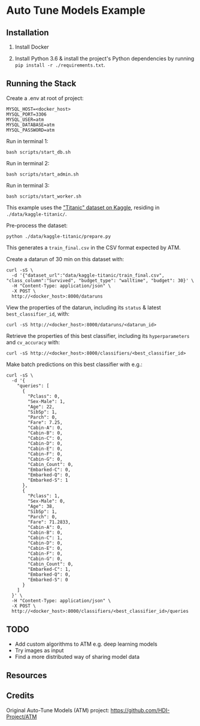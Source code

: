 # Auto Tune Models Example

## Installation

1. Install Docker

2. Install Python 3.6 & install the project's Python dependencies by running `pip install -r ./requirements.txt`.

## Running the Stack

Create a .env at root of project:
```
MYSQL_HOST=<docker_host>
MYSQL_PORT=3306
MYSQL_USER=atm
MYSQL_DATABASE=atm
MYSQL_PASSWORD=atm
```

Run in terminal 1:

```shell
bash scripts/start_db.sh
```

Run in terminal 2:

```shell
bash scripts/start_admin.sh
```

Run in terminal 3:

```shell
bash scripts/start_worker.sh
```

This example uses the ["Titanic" dataset on Kaggle](https://www.kaggle.com/c/titanic/), residing in `./data/kaggle-titanic/`.

Pre-process the dataset:

```shell
python ./data/kaggle-titanic/prepare.py
```

This generates a `train_final.csv` in the CSV format expected by ATM.

Create a datarun of 30 min on this dataset with:

```shell
curl -sS \
  -d '{"dataset_url":"data/kaggle-titanic/train_final.csv", "class_column":"Survived", "budget_type": "walltime", "budget": 30}' \
  -H "Content-Type: application/json" \
  -X POST \
  http://<docker_host>:8000/dataruns
```

View the properties of the datarun, including its `status` & latest `best_classifier_id`, with:

```shell
curl -sS http://<docker_host>:8000/dataruns/<datarun_id>
```

Retrieve the properties of this best classifier, including its `hyperparameters` and `cv_accuracy` with:

```shell
curl -sS http://<docker_host>:8000/classifiers/<best_classifier_id>
```

Make batch predictions on this best classifier with e.g.:

```shell
curl -sS \
  -d '{
    "queries": [
      {
        "Pclass": 0,
        "Sex-Male": 1,
        "Age": 22,
        "SibSp": 1,
        "Parch": 0,
        "Fare": 7.25,
        "Cabin-A": 0,
        "Cabin-B": 0,
        "Cabin-C": 0,
        "Cabin-D": 0,
        "Cabin-E": 0,
        "Cabin-F": 0,
        "Cabin-G": 0,
        "Cabin_Count": 0,
        "Embarked-C": 0,
        "Embarked-Q": 0,
        "Embarked-S": 1
      },
      {
        "Pclass": 1,
        "Sex-Male": 0,
        "Age": 38,
        "SibSp": 1,
        "Parch": 0,
        "Fare": 71.2833,
        "Cabin-A": 0,
        "Cabin-B": 0,
        "Cabin-C": 1,
        "Cabin-D": 0,
        "Cabin-E": 0,
        "Cabin-F": 0,
        "Cabin-G": 0,
        "Cabin_Count": 0,
        "Embarked-C": 1,
        "Embarked-Q": 0,
        "Embarked-S": 0
      }
    ]
  }' \
  -H "Content-Type: application/json" \
  -X POST \
  http://<docker_host>:8000/classifiers/<best_classifier_id>/queries
```

## TODO

- Add custom algorithms to ATM e.g. deep learning models
- Try images as input
- Find a more distributed way of sharing model data

## Resources

## Credits

Original Auto-Tune Models (ATM) project: https://github.com/HDI-Project/ATM